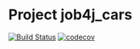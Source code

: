 # Project job4j_cars
[![Build Status](https://app.travis-ci.com/EDGE775/job4j_cars.svg?branch=master)](https://app.travis-ci.com/EDGE775/job4j_cars)
[![codecov](https://codecov.io/gh/EDGE775/job4j_cars/branch/master/graph/badge.svg?token=ZA982DWQHI)](https://codecov.io/gh/EDGE775/job4j_cars)